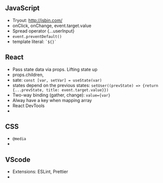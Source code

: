 ## JavaScript
* Tryout: http://jsbin.com/
* onClick, onChange, event.target.value
* Spread operator {...userInput} 
* `event.preventDefault()`
* template literal: ``` `${}` ```

## React
* Pass state data via props. Lifting state up
* props.children, 
* sate: `const [var, setVar] = useState(var)`
* states depend on the previous states: `setUser((prevState) => {return {...prevState, title: event.target.value}})`
* Two-way binding (gather, change): `value={var}`
* Alway have a key when mapping array
* React DevTools
* 

## CSS
* `@media`
* 

## VScode
* Extensions: ESLint, Prettier
* 
